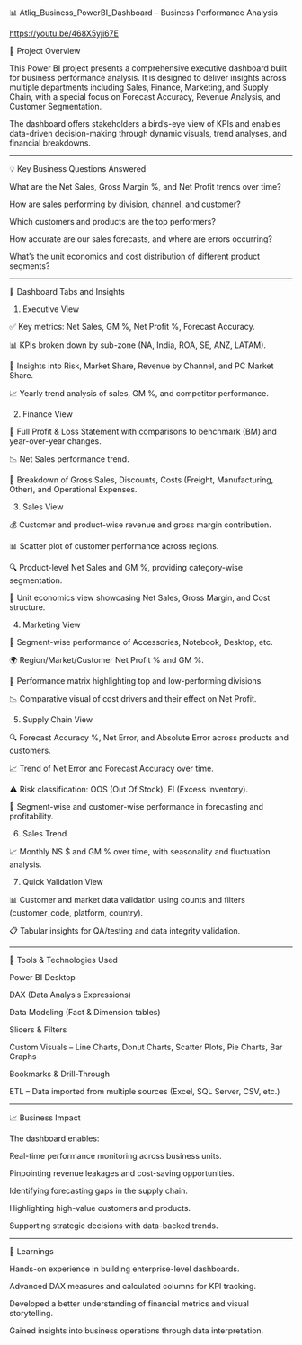📊 Atliq_Business_PowerBI_Dashboard – Business Performance Analysis

https://youtu.be/468X5yji67E

📝 Project Overview

This Power BI project presents a comprehensive executive dashboard built for business performance analysis. It is designed to deliver insights across multiple departments including Sales, Finance, Marketing, and Supply Chain, with a special focus on Forecast Accuracy, Revenue Analysis, and Customer Segmentation.

The dashboard offers stakeholders a bird’s-eye view of KPIs and enables data-driven decision-making through dynamic visuals, trend analyses, and financial breakdowns.


---

💡 Key Business Questions Answered

What are the Net Sales, Gross Margin %, and Net Profit trends over time?

How are sales performing by division, channel, and customer?

Which customers and products are the top performers?

How accurate are our sales forecasts, and where are errors occurring?

What’s the unit economics and cost distribution of different product segments?



---

📌 Dashboard Tabs and Insights

1. Executive View

✅ Key metrics: Net Sales, GM %, Net Profit %, Forecast Accuracy.

📊 KPIs broken down by sub-zone (NA, India, ROA, SE, ANZ, LATAM).

🧠 Insights into Risk, Market Share, Revenue by Channel, and PC Market Share.

📈 Yearly trend analysis of sales, GM %, and competitor performance.


2. Finance View

📄 Full Profit & Loss Statement with comparisons to benchmark (BM) and year-over-year changes.

📉 Net Sales performance trend.

📌 Breakdown of Gross Sales, Discounts, Costs (Freight, Manufacturing, Other), and Operational Expenses.


3. Sales View

💰 Customer and product-wise revenue and gross margin contribution.

📊 Scatter plot of customer performance across regions.

🔍 Product-level Net Sales and GM %, providing category-wise segmentation.

💸 Unit economics view showcasing Net Sales, Gross Margin, and Cost structure.


4. Marketing View

🧩 Segment-wise performance of Accessories, Notebook, Desktop, etc.

🌍 Region/Market/Customer Net Profit % and GM %.

🔎 Performance matrix highlighting top and low-performing divisions.

📉 Comparative visual of cost drivers and their effect on Net Profit.


5. Supply Chain View

🔍 Forecast Accuracy %, Net Error, and Absolute Error across products and customers.

📈 Trend of Net Error and Forecast Accuracy over time.

⚠ Risk classification: OOS (Out Of Stock), EI (Excess Inventory).

🎯 Segment-wise and customer-wise performance in forecasting and profitability.


6. Sales Trend

📈 Monthly NS $ and GM % over time, with seasonality and fluctuation analysis.


7. Quick Validation View

📊 Customer and market data validation using counts and filters (customer_code, platform, country).

📋 Tabular insights for QA/testing and data integrity validation.



---

🧰 Tools & Technologies Used

Power BI Desktop

DAX (Data Analysis Expressions)

Data Modeling (Fact & Dimension tables)

Slicers & Filters

Custom Visuals – Line Charts, Donut Charts, Scatter Plots, Pie Charts, Bar Graphs

Bookmarks & Drill-Through

ETL – Data imported from multiple sources (Excel, SQL Server, CSV, etc.)



---

📈 Business Impact

The dashboard enables:

Real-time performance monitoring across business units.

Pinpointing revenue leakages and cost-saving opportunities.

Identifying forecasting gaps in the supply chain.

Highlighting high-value customers and products.

Supporting strategic decisions with data-backed trends.



---

🧠 Learnings

Hands-on experience in building enterprise-level dashboards.

Advanced DAX measures and calculated columns for KPI tracking.

Developed a better understanding of financial metrics and visual storytelling.

Gained insights into business operations through data interpretation.
